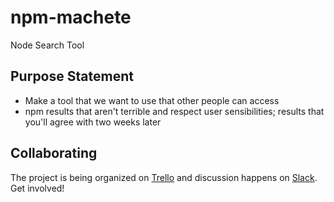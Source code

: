 # npm-machete
Node Search Tool

## Purpose Statement
 - Make a tool that we want to use that other people can access
 - npm results that aren't terrible and respect user sensibilities; results that you'll agree with two weeks later

## Collaborating
The project is being organized on [Trello](https://trello.com/b/afOtDDrx/npm-machete) and discussion happens on [Slack](http://chat.nodejshouston.com/). Get involved!
